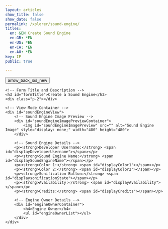 ```yaml
---
layout: articles
show_title: false
show_date: false
permalink: /xplorer/sound-engine/
titles:
  en: &EN Create Sound Engine
  en-GB: *EN
  en-US: *EN
  en-CA: *EN
  en-AU: *EN
key: IP
public: true

---
```


<!-- Sound Engine Form Container -->
<div class="web-container">
    <!-- Back Button -->
    <div class="button-container">
        <div class="back-button-container">
            <a href="/voyage" title="Back to Voyage">
                <button id="backButton" class="btn button--outline-primary button--circle">
                    <span class="material-symbols-outlined">arrow_back_ios_new</span>
                </button>
            </a>
        </div>
    </div>

    <!-- Form Title and Description -->
    <h3 id="formTitle">Create a Sound Engine</h3>
    <div class="p-2"></div>

    <!-- View Mode Container -->
    <div id="soundEngineView">
        <!-- Sound Engine Image Preview -->
        <div id="soundEngineImagePreviewContainer">
            <img id="soundEngineImagePreview" src="" alt="Sound Engine Image" style="display: none;" width="480" height="480">
        </div>

        <!-- Sound Engine Details -->
        <p><strong>Developer Username:</strong> <span id="displayDeveloperUsername"></span></p>
        <p><strong>Sound Engine Name:</strong> <span id="displaySoundEngineName"></span></p>
        <p><strong>Color 1:</strong> <span id="displayColor1"></span></p>
        <p><strong>Color 2:</strong> <span id="displayColor2"></span></p>
        <p><strong>Sonification Button:</strong> <span id="displaysonificationState"></span></p>
        <p><strong>Availability:</strong> <span id="displayAvailability"></span></p>
        <p><strong>Credits:</strong> <span id="displayCredits"></span></p>

        <!-- Engine Owner Details -->
        <div id="engineOwnerContainer">
            <h4>Engine Owner</h4>
            <ul id="engineOwnerList"></ul>
        </div>
    </div>
</div>
<div id="toastContainer" class="toast-container"></div>

<script>
document.addEventListener('DOMContentLoaded', function() {
    const userId = localStorage.getItem('userId'); 
    const urlParams = new URLSearchParams(window.location.search);
    const engineId = urlParams.get('engineId'); // Retrieve engineId from the URL

    const formTitle = document.getElementById('formTitle');
    const soundEngineView = document.getElementById('soundEngineView');
    const soundEngineImagePreview = document.getElementById('soundEngineImagePreview');
    const engineOwnerList = document.getElementById('engineOwnerList');

    // Check if engineId is present in the URL
    if (engineId) {
        formTitle.innerText = 'Sound Engine Details';
        loadSoundEngineDetails(engineId);
    } else {
        showToast('Sound Engine ID not provided in the URL.', 'error');
    }

function loadSoundEngineDetails(soundEngineId) {
    const userId = localStorage.getItem('userId'); // Retrieve the logged-in user's ID

    fetch(`https://api.plantasia.space/api/soundEngines/${soundEngineId}`)
        .then(response => {
            console.log('Response status:', response.status);
            return response.json();
        })
        .then(data => {
            console.log('Received data:', data);

            if (data.success && data.soundEngine) {
                const soundEngine = data.soundEngine;
                console.log('Sound engine data is available:', soundEngine);

                // Check if the sound engine is public or if the current user is the owner
                if (soundEngine.isPublic || soundEngine.ownerId === userId) {
                    populateViewMode(soundEngine);
                    showOwnerDetails(soundEngine.ownerDetails);
                } else {
                    console.log('Sound engine is not public and user is not the owner. Redirecting to /voyage.');
                    showToast('This sound engine is private.', 'error');
                    setTimeout(() => {
                        window.location.href = '/voyage';
                    }, 2000);
                }
            } else {
                console.log('Failed to load sound engine details.');
                showToast(data.message || 'Failed to load sound engine details.', 'error');
                setTimeout(() => {
                    window.location.href = '/voyage';
                }, 2000);
            }
        })
        .catch(error => {
            console.error('Error loading sound engine details:', error);
            showToast('An error occurred while loading sound engine details.', 'error');
            setTimeout(() => {
                window.location.href = '/voyage';
            }, 2000);
        });
}


    function populateViewMode(soundEngine) {
        document.getElementById('displayDeveloperUsername').innerText = soundEngine.developerUsername;
        document.getElementById('displaySoundEngineName').innerText = soundEngine.soundEngineName;
        document.getElementById('displayColor1').innerText = soundEngine.color1;
        document.getElementById('displayColor2').innerText = soundEngine.color2;
        document.getElementById('displaysonificationState').innerText = soundEngine.sonificationState ? 'Enabled' : 'Disabled';
        document.getElementById('displayAvailability').innerText = soundEngine.isPublic ? 'Public' : 'Private';
        document.getElementById('displayCredits').innerText = soundEngine.credits || 'No credits provided';

        if (soundEngine.soundEngineImage) {
            soundEngineImagePreview.src = `https://api.plantasia.space${encodeURI(soundEngine.soundEngineImage)}`;
            soundEngineImagePreview.style.display = 'block';
        } else {
            soundEngineImagePreview.style.display = 'none';
        }
    }

    function showOwnerDetails(ownerDetails) {
        if (ownerDetails) {
            engineOwnerList.innerHTML = `
                <li class="user-list-item">
                    <div class="user-profile-pic">
                        <img src="https://api.plantasia.space${ownerDetails.profileImage || '/https://api.plantasia.space/uploads/default/default-profile.jpg'}" alt="${ownerDetails.username}">
                    </div>
                    <div class="user-details">
                        <div class="user-display-name">${ownerDetails.displayName || 'Unknown'}</div>
                        <div class="user-username">
                            <a href="/xplorer/?username=${ownerDetails.username}" target="_self">@${ownerDetails.username || 'Unknown'}</a>
                        </div>
                    </div>
                </li>`;
        } else {
            engineOwnerList.innerHTML = '<li>No owner details available.</li>';
        }
    }

    // Toast function for showing messages
function showToast(message, type = 'success') {
    const toastContainer = document.getElementById('toastContainer');
    if (!toastContainer) {
        console.error('Toast container element not found');
        return; // Exit the function if the toast container is missing
    }

    const toast = document.createElement('div');
    const toastId = `toast_${Date.now()}`;
    toast.classList.add('toast');
    toast.setAttribute('id', toastId);
    if (type === 'success') {
        toast.classList.add('success');
    } else if (type === 'error') {
        toast.classList.add('error');
    }
    toast.textContent = message;
    toastContainer.appendChild(toast);

    setTimeout(() => {
        toast.classList.add('show');
    }, 100);

    setTimeout(() => {
        toast.classList.remove('show');
        setTimeout(() => {
            const toastElem = document.getElementById(toastId);
            if (toastElem) {
                toastElem.remove();
            }
        }, 500);
    }, 3000);
}

});
</script>
